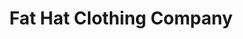 ---
title: "Fat Hat Clothing Company"
url: /white-river-junction/fat-hat-clothing-company/
shop: Kleidung
---